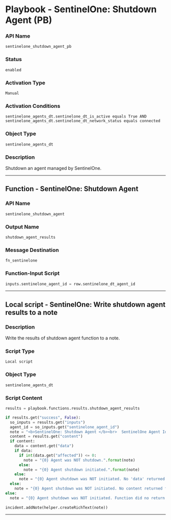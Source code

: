 <!--
    DO NOT MANUALLY EDIT THIS FILE
    THIS FILE IS AUTOMATICALLY GENERATED WITH resilient-sdk codegen
    Generated with resilient-sdk v50.0.151
-->

# Playbook - SentinelOne: Shutdown Agent (PB)

### API Name
`sentinelone_shutdown_agent_pb`

### Status
`enabled`

### Activation Type
`Manual`

### Activation Conditions
`sentinelone_agents_dt.sentinelone_dt_is_active equals True AND sentinelone_agents_dt.sentinelone_dt_network_status equals connected`

### Object Type
`sentinelone_agents_dt`

### Description
Shutdown an agent managed by SentinelOne.


---
## Function - SentinelOne: Shutdown Agent

### API Name
`sentinelone_shutdown_agent`

### Output Name
`shutdown_agent_results`

### Message Destination
`fn_sentinelone`

### Function-Input Script
```python
inputs.sentinelone_agent_id = row.sentinelone_dt_agent_id
```

---

## Local script - SentinelOne: Write shutdown agent results to a note

### Description
Write the results of shutdown agent function to a note.

### Script Type
`Local script`

### Object Type
`sentinelone_agents_dt`

### Script Content
```python
results = playbook.functions.results.shutdown_agent_results

if results.get("success", False):
  so_inputs = results.get("inputs")
  agent_id = so_inputs.get("sentinelone_agent_id")
  note = "<b>SentinelOne: Shutdown Agent </b><br>  SentinelOne Agent Id: {0}".format(agent_id)
  content = results.get("content")
  if content:
    data = content.get("data")
    if data:
      if int(data.get("affected")) <= 0:
        note = "{0} Agent was NOT shutdown.".format(note)
      else:
        note = "{0} Agent shutdown initiated.".format(note)
    else:
      note = "{0} Agent shutdown was NOT initiated. No 'data' returned from function".format(note)
  else:
    note = "{0} Agent shutdown was NOT initiated. No content returned from function".format(note)  
else:
  note = "{0} Agent shutdown was NOT initiated. Function did no return success".format(note)  
  
incident.addNote(helper.createRichText(note))
```

---

